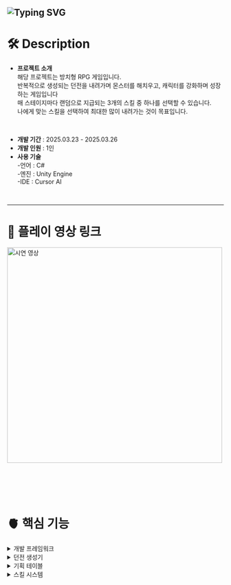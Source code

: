 ![Typing SVG](https://readme-typing-svg.demolab.com?font=Fira+Code&size=50&pause=1000&width=435&height=80&lines=Idle+Heroooo!)
---
# 🛠️ Description
- **프로젝트 소개** <br>
  해당 프로젝트는 방치형 RPG 게임입니다. <br>
  반복적으로 생성되는 던전을 내려가며 몬스터를 해치우고, 캐릭터를 강화하며 성장하는 게임입니다 <br>
  매 스테이지마다 랜덤으로 지급되는 3개의 스킬 중 하나를 선택할 수 있습니다. <br>
  나에게 맞는 스킬을 선택하여 최대한 많이 내려가는 것이 목표입니다. <br>
<br>

- **개발 기간** : 2025.03.23 - 2025.03.26
- **개발 인원** : 1인
- **사용 기술** <br>
-언어 : C#<br>
-엔진 : Unity Engine <br>
-IDE : Cursor AI <br>
<br>

---

# 📼 플레이 영상 링크
<a href="https://www.youtube.com/shorts/zjSL14DyflI">
  <img src="https://github.com/user-attachments/assets/7166e35a-a303-419e-a461-36fb1d62f34e" alt="시연 영상" width="500">
</a>

<br><br>
---



# 🫀 핵심 기능 
<details>
  <summary>개발 프레임워크</summary>

  ![image](https://github.com/user-attachments/assets/7a20c389-2bc4-46d0-bf46-67628175af2e)

<br><br>
</details>

<details>
  <summary>던전 생성기</summary>
  
  ![GenerateDungeon](https://github.com/user-attachments/assets/de1c7ae1-6919-4e94-bded-2f8c9b41025b)
<br><br>
</details>

<details> <summary>기획 테이블</summary>
  
  ![image](https://github.com/user-attachments/assets/fed7f7cd-a0a4-4874-99f2-6007120fde80)
<br><br>
</details>

<details> <summary>스킬 시스템</summary>

![SkillPopup](https://github.com/user-attachments/assets/da539d47-548a-47c4-b54c-10d205b70ad8)
<br><br>
<details>

<details> <summary>상점 시스템</summary>
<br><br>

<details>
  
  <summary>캐릭터</summary>
<br><br>
</details>


